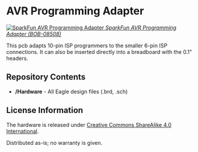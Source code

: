 AVR Programming Adapter
=======================
[![SparkFun AVR Programming Adapter](https://cdn.sparkfun.com//assets/parts/1/1/7/3/05808-01.jpg)
*SparkFun AVR Programming Adapter (BOB-08508)*](https://www.sparkfun.com/products/8508)

This pcb adapts 10-pin ISP programmers to the smaller 6-pin ISP connections. 
It can also be inserted directly into a breadboard with the 0.1" headers. 

Repository Contents
-------------------
* **/Hardware** - All Eagle design files (.brd, .sch)


License Information
-------------------
The hardware is released under [Creative Commons ShareAlike 4.0 International](https://creativecommons.org/licenses/by-sa/4.0/).

Distributed as-is; no warranty is given.